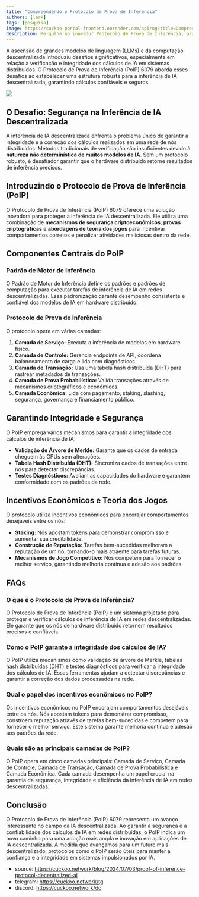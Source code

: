```yaml
---
title: "Compreendendo o Protocolo de Prova de Inferência"
authors: [lark]
tags: [pesquisa]
image: https://cuckoo-portal-frontend.onrender.com/api/og?title=Compreendendo%20o%20Protocolo%20de%20Prova%20de%20Inferência
description: Mergulhe no inovador Protocolo de Prova de Inferência, projetado para proteger e verificar a inferência de IA em redes descentralizadas. Aprenda como este protocolo aborda os desafios únicos do cálculo de IA distribuído.
---
```


A ascensão de grandes modelos de linguagem (LLMs) e da computação descentralizada introduziu desafios significativos, especialmente em relação à verificação e integridade dos cálculos de IA em sistemas distribuídos. O Protocolo de Prova de Inferência (PoIP) 6079 aborda esses desafios ao estabelecer uma estrutura robusta para a inferência de IA descentralizada, garantindo cálculos confiáveis e seguros.

![](https://cuckoo-network.b-cdn.net/2024-07-03-proof-of-inference-protocol-decentralized-ai.webp)

## O Desafio: Segurança na Inferência de IA Descentralizada

A inferência de IA descentralizada enfrenta o problema único de garantir a integridade e a correção dos cálculos realizados em uma rede de nós distribuídos. Métodos tradicionais de verificação são insuficientes devido à **natureza não determinística de muitos modelos de IA**. Sem um protocolo robusto, é desafiador garantir que o hardware distribuído retorne resultados de inferência precisos.

## Introduzindo o Protocolo de Prova de Inferência (PoIP)

O Protocolo de Prova de Inferência (PoIP) 6079 oferece uma solução inovadora para proteger a inferência de IA descentralizada. Ele utiliza uma combinação de **mecanismos de segurança criptoeconômicos**, **provas criptográficas** e **abordagens de teoria dos jogos** para incentivar comportamentos corretos e penalizar atividades maliciosas dentro da rede.

## Componentes Centrais do PoIP

### Padrão de Motor de Inferência

O Padrão de Motor de Inferência define os padrões e padrões de computação para executar tarefas de inferência de IA em redes descentralizadas. Essa padronização garante desempenho consistente e confiável dos modelos de IA em hardware distribuído.

### Protocolo de Prova de Inferência

O protocolo opera em várias camadas:
1. **Camada de Serviço:** Executa a inferência de modelos em hardware físico.
2. **Camada de Controle:** Gerencia endpoints de API, coordena balanceamento de carga e lida com diagnósticos.
3. **Camada de Transação:** Usa uma tabela hash distribuída (DHT) para rastrear metadados de transações.
4. **Camada de Prova Probabilística:** Valida transações através de mecanismos criptográficos e econômicos.
5. **Camada Econômica:** Lida com pagamento, staking, slashing, segurança, governança e financiamento público.

## Garantindo Integridade e Segurança

O PoIP emprega vários mecanismos para garantir a integridade dos cálculos de inferência de IA:
- **Validação de Árvore de Merkle:** Garante que os dados de entrada cheguem às GPUs sem alterações.
- **Tabela Hash Distribuída (DHT):** Sincroniza dados de transações entre nós para detectar discrepâncias.
- **Testes Diagnósticos:** Avaliam as capacidades do hardware e garantem conformidade com os padrões da rede.

## Incentivos Econômicos e Teoria dos Jogos

O protocolo utiliza incentivos econômicos para encorajar comportamentos desejáveis entre os nós:
- **Staking:** Nós apostam tokens para demonstrar compromisso e aumentar sua credibilidade.
- **Construção de Reputação:** Tarefas bem-sucedidas melhoram a reputação de um nó, tornando-o mais atraente para tarefas futuras.
- **Mecanismos de Jogo Competitivo:** Nós competem para fornecer o melhor serviço, garantindo melhoria contínua e adesão aos padrões.

## FAQs

### O que é o Protocolo de Prova de Inferência?

O Protocolo de Prova de Inferência (PoIP) é um sistema projetado para proteger e verificar cálculos de inferência de IA em redes descentralizadas. Ele garante que os nós de hardware distribuído retornem resultados precisos e confiáveis.

### Como o PoIP garante a integridade dos cálculos de IA?

O PoIP utiliza mecanismos como validação de árvore de Merkle, tabelas hash distribuídas (DHT) e testes diagnósticos para verificar a integridade dos cálculos de IA. Essas ferramentas ajudam a detectar discrepâncias e garantir a correção dos dados processados na rede.

### Qual o papel dos incentivos econômicos no PoIP?

Os incentivos econômicos no PoIP encorajam comportamentos desejáveis entre os nós. Nós apostam tokens para demonstrar compromisso, constroem reputação através de tarefas bem-sucedidas e competem para fornecer o melhor serviço. Este sistema garante melhoria contínua e adesão aos padrões da rede.

### Quais são as principais camadas do PoIP?

O PoIP opera em cinco camadas principais: Camada de Serviço, Camada de Controle, Camada de Transação, Camada de Prova Probabilística e Camada Econômica. Cada camada desempenha um papel crucial na garantia da segurança, integridade e eficiência da inferência de IA em redes descentralizadas.

## Conclusão

O Protocolo de Prova de Inferência (PoIP) 6079 representa um avanço interessante no campo da IA descentralizada. Ao garantir a segurança e a confiabilidade dos cálculos de IA em redes distribuídas, o PoIP indica um novo caminho para uma adoção mais ampla e inovação em aplicações de IA descentralizada. À medida que avançamos para um futuro mais descentralizado, protocolos como o PoIP serão úteis para manter a confiança e a integridade em sistemas impulsionados por IA.

- source: https://cuckoo.network/blog/2024/07/03/proof-of-inference-protocol-decentralized-ai
- telegram: https://cuckoo.network/tg
- discord: https://cuckoo.network/dc
